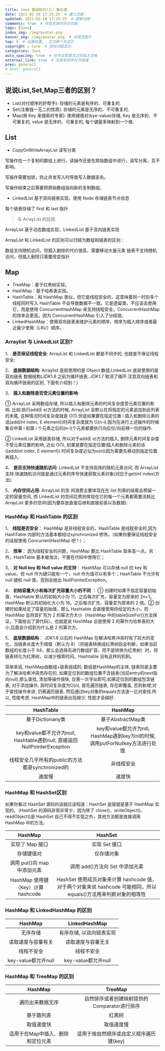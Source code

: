 ```yaml
---
title: Java 基础知识(三) 集合类
date: 2021-02-18 17:25:25  # 建立日期
updated: 2021-02-18 17:25:25  # 更新日期
comments: true  # 开启文章的评论功能
tags: [Java]
index_img: /img/avatar.png
banner_img: /img/avatar.png  # 详情页图片
top: 9  # 设置权重,  主页那个先显示
copyright : ture  # 授权问题显示
categories: Java
auto_spacing: true  # 在中文和英文之间加入空格
external_link: true  # 在新标签中打开链接
prev: general2
# next: general3
---
```

<!-- [[toc]]  # 在页面显示目录 -->

## 说说List,Set,Map三者的区别？

- List(对付顺序的好帮手): 存储的元素是有序的、可重复的.
- Set(注重独一无二的性质): 存储的元素是无序的、不可重复的.
- Map(用 Key 来搜索的专家): 使用键值对(kye-value)存储, Key 是无序的、不可重复的, value 是无序的、可重复的, 每个键最多映射到一个值.

## List

- CopyOnWriteArrayList
读写分离

写操作在一个复制的数组上进行，读操作还是在原始数组中进行，读写分离，互不影响。

写操作需要加锁，防止并发写入时导致写入数据丢失。

写操作结束之后需要把原始数组指向新的复制数组。

- LinkedList
基于双向链表实现，使用 Node 存储链表节点信息

每个链表存储了 first 和 last 指针

> 与 ArrayList 的比较

ArrayList 基于动态数组实现，LinkedList 基于双向链表实现

ArrayList 和 LinkedList 的区别可以归结为数组和链表的区别：

数组支持随机访问，但插入删除的代价很高，需要移动大量元素
链表不支持随机访问，但插入删除只需要改变指针

## Map

- TreeMap：基于红黑树实现。
- HashMap：基于哈希表实现。
- HashTable：和 HashMap 类似，但它是线程安全的，这意味着同一时刻多个线程同时写入 HashTable 不会导致数据不一致。它是遗留类，不应该去使用它，而是使用 ConcurrentHashMap 来支持线程安全，ConcurrentHashMap 的效率会更高，因为 ConcurrentHashMap 引入了分段锁。
- LinkedHashMap：使用双向链表来维护元素的顺序，顺序为插入顺序或者最近最少使用（LRU）顺序。

### Arraylist 与 LinkedList 区别?

1、 **是否保证线程安全**: ArrayList 和 LinkedList 都是不同步的, 也就是不保证线程安全;

2、 **底层数据结构**: Arraylist 底层使用的是 Object 数组;LinkedList 底层使用的是 双向链表 数据结构(JDK1.6 之前为循环链表, JDK1.7 取消了循环.注意双向链表和双向循环链表的区别, 下面有介绍到！)

3、 **插入和删除是否受元素位置的影响**: 

① ArrayList 采用数组存储, 所以插入和删除元素的时间复杂度受元素位置的影响. 比如:执行add(E e)方法的时候,  ArrayList 会默认在将指定的元素追加到此列表的末尾, 这种情况时间复杂度就是 O(1).但是如果要在指定位置 i 插入和删除元素的话(add(int index, E element))时间复杂度就为 O(n-i).因为在进行上述操作的时候集合中第 i 和第 i 个元素之后的(n-i)个元素都要执行向后位/向前移一位的操作. 

② LinkedList 采用链表存储, 所以对于add(E e)方法的插入, 删除元素时间复杂度不受元素位置的影响, 近似 O(1), 如果是要在指定位置i插入和删除元素的话((add(int index, E element)) 时间复杂度近似为o(n))因为需要先移动到指定位置再插入.

4、 **是否支持快速随机访问**: LinkedList 不支持高效的随机元素访问, 而 ArrayList 支持.快速随机访问就是通过元素的序号快速获取元素对象(对应于get(int index)方法).

5、 **内存空间占用**: ArrayList 的空 间浪费主要体现在在 list 列表的结尾会预留一定的容量空间, 而 LinkedList 的空间花费则体现在它的每一个元素都需要消耗比 ArrayList 更多的空间(因为要存放直接后继和直接前驱以及数据).

### HashMap 和 HashTable 的区别

1、 **线程是否安全**： HashMap 是非线程安全的，HashTable 是线程安全的,因为 HashTable 内部的方法基本都经过synchronized 修饰。（如果你要保证线程安全的话就使用 ConcurrentHashMap 吧！）；

2、 **效率**： 因为线程安全的问题，HashMap 要比 HashTable 效率高一点。另外，HashTable 基本被淘汰，不要在代码中使用它；

3、 **对 Null key 和 Null value 的支持**： HashMap 可以存储 null 的 key 和 value，但 null 作为键只能有一个，null 作为值可以有多个；HashTable 不允许有 null 键和 null 值，否则会抛出 NullPointerException。

4、 **初始容量大小和每次扩充容量大小的不同** ： ① 创建时如果不指定容量初始值，Hashtable 默认的初始大小为 11，之后每次扩充，容量变为原来的 2n+1。HashMap 默认的初始化大小为 16。之后每次扩充，容量变为原来的 2 倍。② 创建时如果给定了容量初始值，那么 Hashtable 会直接使用你给定的大小，而 HashMap 会将其扩充为 2 的幂次方大小（HashMap 中的tableSizeFor()方法保证，下面给出了源代码）。也就是说 HashMap 总是使用 2 的幂作为哈希表的大小,后面会介绍到为什么是 2 的幂次方。

5、 **底层数据结构**： JDK1.8 以后的 HashMap 在解决哈希冲突时有了较大的变化，当链表长度大于阈值（默认为 8）（将链表转换成红黑树前会判断，如果当前数组的长度小于 64，那么会选择先进行数组扩容，而不是转换为红黑树）时，将链表转化为红黑树，以减少搜索时间。Hashtable 没有这样的机制。

简单来说, HashMap由数组+链表组成的, 数组是HashMap的主体, 链表则是主要为了解决哈希冲突而存在的, 如果定位到的数组位置不含链表(当前entry的next指向null),那么查找, 添加等操作很快, 仅需一次寻址即可;如果定位到的数组包含链表, 对于添加操作, 其时间复杂度为O(n), 首先遍历链表, 存在即覆盖, 否则新增;对于查找操作来讲, 仍需遍历链表, 然后通过key对象的equals方法逐一比对查找.所以, 性能考虑, HashMap中的链表出现越少, 性能才会越好.

HashTable|HashMap
:---:|:--:
基于Dictionany类|基于AbstractMap类|
key和value都不允许为null, Hashtable遇到null,  直接返回NullPointerException|key和value都允许为nill, HashMap遇到key为nl的时候, 调用putForNullkey方法进行处理.|
线程安全几乎所有的public的方法都是synchronized的|非线程安全|
速度慢|速度快|

### HashMap 和 HashSet区别

如果你看过 HashSet 源码的话就应该知道：HashSet 底层就是基于 HashMap 实现的。（HashSet 的源码非常非常少，因为除了 clone()、writeObject()、readObject()是 HashSet 自己不得不实现之外，其他方法都是直接调用 HashMap 中的方法。

HashMap|	HashSet
:---:|:--:
实现了 Map 接口|	实现 Set 接口
存储键值对|	仅存储对象
调用 put()向 map 中添加元素|	调用 add()方法向 Set 中添加元素
HashMap 使用键（Key）计算 hashcode|	HashSet 使用成员对象来计算 hashcode 值，对于两个对象来说 hashcode 可能相同，所以 equals()方法用来判断对象的相等性


### HashMap 和 LinkedHashMap 的区别
HashMap|LinkedHashMap
:---:|:--:
无序存储|有序存储, 以双向链表实现|
读取速度与容量有关|读取速度与容量无关|
线程不安全|线程不安全|
key-value都允许null|key-value都允许null|

### HashMap 和 TreeMap 的区别
HashMap|TreeMap
:---:|:--:
遍历出来数据无序|自然排序或者创建映射提供的Comparator进行排序|
基于散列表|红黑树|
取值速度快|取值速度慢|
适用于在Map中插入、删除和定位元素|适用于按自然顺序或自定义顺序遍历键(key)|



